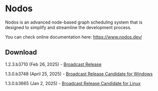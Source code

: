 # Nodos

Nodos is an advanced node-based graph scheduling system that is designed to simplify and streamline the development process.

You can check online documentation here: https://www.nodos.dev/

## Download
1.2.3.b3710 (Feb 26, 2025) - [Broadcast Release](https://github.com/nodos-dev/bundler/releases/download/v1.2.3.b3710-broadcast-x86_64-windows/Nodos-1.2.3.b3710-bundle-broadcast_1.2-x86_64-windows.zip)

1.3.0.b3748 (April 25, 2025) - [Broadcast Release Candidate for Windows](https://github.com/nodos-dev/bundler/releases/download/v1.3.0.b3748-broadcast-x86_64-windows/Nodos-1.3.0.b3748-bundle-broadcast_1.3-x86_64-windows.zip)

1.3.0.b3665 (Jan 2, 2025) - [Broadcast Release Candidate for Linux](https://github.com/nodos-dev/bundler/releases/download/v1.3.0.b3665-broadcast/Nodos-1.3.0.b3665-bundle-broadcast_1.3.tar.gz)

